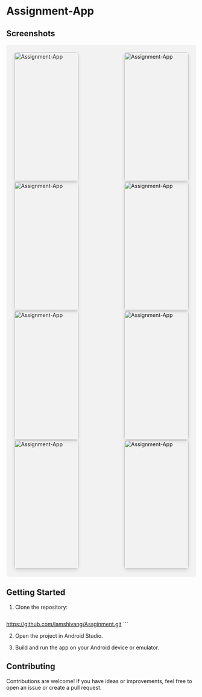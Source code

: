 # Assignment-App

## Screenshots

<div style="background-color: #f2f2f2; padding: 20px; border-radius: 8px; display: flex; justify-content: space-between; flex-wrap: wrap;">

  <img src="https://firebasestorage.googleapis.com/v0/b/projemanange.appspot.com/o/assignment%2FScreenshot_2024-02-25-16-34-54-44_d8b868c697c0f1bb8bad8750a8e04049.jpg?alt=media&token=d346f90c-2f2e-4632-bd7e-22063ce2045b" alt="Assignment-App" width="170" height="340" style="border: 1px solid #ddd; border-radius: 8px; overflow: hidden; box-shadow: 0 4px 8px rgba(0, 0, 0, 0.1);"/>
  <img src="https://firebasestorage.googleapis.com/v0/b/projemanange.appspot.com/o/assignment%2FScreenshot_2024-02-25-16-34-59-81_d8b868c697c0f1bb8bad8750a8e04049.jpg?alt=media&token=439b1e9a-393d-4672-a805-aeb322b9a1ee" alt="Assignment-App" width="170" height="340" style="border: 1px solid #ddd; border-radius: 8px; overflow: hidden; box-shadow: 0 4px 8px rgba(0, 0, 0, 0.1);"/>
  <img src="https://firebasestorage.googleapis.com/v0/b/projemanange.appspot.com/o/assignment%2FScreenshot_2024-02-25-16-35-18-22_d8b868c697c0f1bb8bad8750a8e04049.jpg?alt=media&token=630d0bdd-873d-4cf8-8ca1-87e3f9a43afd" alt="Assignment-App" width="170" height="340" style="border: 1px solid #ddd; border-radius: 8px; overflow: hidden; box-shadow: 0 4px 8px rgba(0, 0, 0, 0.1);"/>
  <img src="https://firebasestorage.googleapis.com/v0/b/projemanange.appspot.com/o/assignment%2FScreenshot_2024-02-25-16-35-41-82_d8b868c697c0f1bb8bad8750a8e04049.jpg?alt=media&token=3a23d20a-071c-4d08-a4e9-e747f6bc1f61" alt="Assignment-App" width="170" height="340" style="border: 1px solid #ddd; border-radius: 8px; overflow: hidden; box-shadow: 0 4px 8px rgba(0, 0, 0, 0.1);"/>
  <img src="https://firebasestorage.googleapis.com/v0/b/projemanange.appspot.com/o/assignment%2FScreenshot_2024-02-25-16-36-05-63_d8b868c697c0f1bb8bad8750a8e04049.jpg?alt=media&token=f6ec5e37-7d24-463f-84e3-c3c02fb688d0" alt="Assignment-App" width="170" height="340" style="border: 1px solid #ddd; border-radius: 8px; overflow: hidden; box-shadow: 0 4px 8px rgba(0, 0, 0, 0.1);"/>
  <img src="https://firebasestorage.googleapis.com/v0/b/projemanange.appspot.com/o/assignment%2FScreenshot_2024-02-25-16-36-10-48_d8b868c697c0f1bb8bad8750a8e04049.jpg?alt=media&token=b2994cde-4ce2-4cc4-a691-d8a939407931" alt="Assignment-App" width="170" height="340" style="border: 1px solid #ddd; border-radius: 8px; overflow: hidden; box-shadow: 0 4px 8px rgba(0, 0, 0, 0.1);"/>
  <img src="https://firebasestorage.googleapis.com/v0/b/projemanange.appspot.com/o/assignment%2FScreenshot_2024-02-25-16-36-12-54_d8b868c697c0f1bb8bad8750a8e04049.jpg?alt=media&token=ff32af7a-f349-4c02-9cc1-62bffcc02dff" alt="Assignment-App" width="170" height="340" style="border: 1px solid #ddd; border-radius: 8px; overflow: hidden; box-shadow: 0 4px 8px rgba(0, 0, 0, 0.1);"/>
    <img src="https://firebasestorage.googleapis.com/v0/b/projemanange.appspot.com/o/assignment%2FScreenshot_2024-02-25-16-36-16-30_d8b868c697c0f1bb8bad8750a8e04049.jpg?alt=media&token=8efb7833-9267-4059-9215-8bcf23f343e9" alt="Assignment-App" width="170" height="340" style="border: 1px solid #ddd; border-radius: 8px; overflow: hidden; box-shadow: 0 4px 8px rgba(0, 0, 0, 0.1);"/>

  </div>

## Getting Started

1. Clone the repository:

    ```bash
https://github.com/Iamshivang/Assginment.git
    ```

2. Open the project in Android Studio.

3. Build and run the app on your Android device or emulator.

## Contributing

Contributions are welcome! If you have ideas or improvements, feel free to open an issue or create a pull request.

